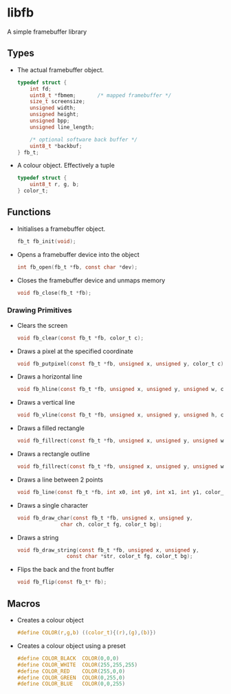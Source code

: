 # libfb
A simple framebuffer library

## Types
* The actual framebuffer object.
    ```c
    typedef struct {
        int fd;
        uint8_t *fbmem;       /* mapped framebuffer */
        size_t screensize;
        unsigned width;
        unsigned height;
        unsigned bpp;
        unsigned line_length;

        /* optional software back buffer */
        uint8_t *backbuf;
    } fb_t;
    ```
* A colour object. Effectively a tuple
    ```c
    typedef struct {
        uint8_t r, g, b;
    } color_t;
    ```

## Functions
* Initialises a framebuffer object.
    ```c
    fb_t fb_init(void);
    ```
* Opens a framebuffer device into the object
    ```c
    int fb_open(fb_t *fb, const char *dev);
    ```
* Closes the framebuffer device and unmaps memory
    ```c
    void fb_close(fb_t *fb);
    ```
### Drawing Primitives
* Clears the screen
    ```c
    void fb_clear(const fb_t *fb, color_t c);
    ```
* Draws a pixel at the specified coordinate
    ```c
    void fb_putpixel(const fb_t *fb, unsigned x, unsigned y, color_t c);
    ```
* Draws a horizontal line
    ```c
    void fb_hline(const fb_t *fb, unsigned x, unsigned y, unsigned w, color_t c);
    ```
* Draws a vertical line
    ```c
    void fb_vline(const fb_t *fb, unsigned x, unsigned y, unsigned h, color_t c);
    ```
* Draws a filled rectangle
    ```c
    void fb_fillrect(const fb_t *fb, unsigned x, unsigned y, unsigned w, unsigned h, color_t c);
    ```
* Draws a rectangle outline
    ```c
    void fb_fillrect(const fb_t *fb, unsigned x, unsigned y, unsigned w, unsigned h, color_t c);
    ```
* Draws a line between 2 points
    ```c
    void fb_line(const fb_t *fb, int x0, int y0, int x1, int y1, color_t c);
    ```
* Draws a single character
    ```c
    void fb_draw_char(const fb_t *fb, unsigned x, unsigned y,
                  char ch, color_t fg, color_t bg);
    ```
* Draws a string
    ```c
    void fb_draw_string(const fb_t *fb, unsigned x, unsigned y,
                    const char *str, color_t fg, color_t bg);
    ```
* Flips the back and the front buffer
    ```c
    void fb_flip(const fb_t* fb);
    ```

## Macros
* Creates a colour object
    ```c
    #define COLOR(r,g,b) ((color_t){(r),(g),(b)})
    ```
* Creates a colour object using a preset
    ```c
    #define COLOR_BLACK  COLOR(0,0,0)
    #define COLOR_WHITE  COLOR(255,255,255)
    #define COLOR_RED    COLOR(255,0,0)
    #define COLOR_GREEN  COLOR(0,255,0)
    #define COLOR_BLUE   COLOR(0,0,255)
    ```